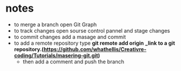 # notes

- to merge a branch open Git Graph
- to track changes open sourse control pannel and stage changes
- to commit changes add a masage and commit
- to add a remote repository type **git remote add origin** **_link to a git repository.(https://github.com/whathellis/Creativre-coding/Tutorials/masering-git.git)**
  - then add a comment and push the branch
